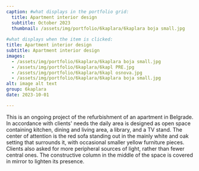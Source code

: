 ```yaml
---
caption: #what displays in the portfolio grid:
  title: Apartment interior design
  subtitle: October 2023
  thumbnail: /assets/img/portfolio/6kaplara/6kaplara boja small.jpg
  
#what displays when the item is clicked:
title: Apartment interior design
subtitle: Apartment interior design
images: 
  - /assets/img/portfolio/6kaplara/6kaplara boja small.jpg
  - /assets/img/portfolio/6kaplara/6kapl PRE.jpg
  - /assets/img/portfolio/6kaplara/6kapl osnova.jpg
  - /assets/img/portfolio/6kaplara/6kaplara boja small.jpg
alt: image alt text
group: 6kaplara
date: 2023-10-01

---
```

This is an ongoing project of the refurbishment of an apartment in Belgrade. In accordance with clients' needs the daily area is designed as open space containing kitchen, dining and living area, a library, and a TV stand. The center of attention is the red sofa standing out in the mainly white and oak setting that surrounds it, with occasional smaller yellow furniture pieces. Clients also asked for more peripheral sources of light, rather than fewer central ones. The constructive column in the middle of the space is covered in mirror to lighten its presence.
